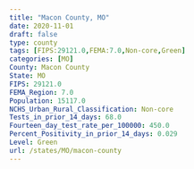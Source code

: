 ```yaml
---
title: "Macon County, MO"
date: 2020-11-01
draft: false
type: county
tags: [FIPS:29121.0,FEMA:7.0,Non-core,Green]
categories: [MO]
County: Macon County
State: MO
FIPS: 29121.0
FEMA_Region: 7.0
Population: 15117.0
NCHS_Urban_Rural_Classification: Non-core
Tests_in_prior_14_days: 68.0
Fourteen_day_test_rate_per_100000: 450.0
Percent_Positivity_in_prior_14_days: 0.029
Level: Green
url: /states/MO/macon-county
---
```



